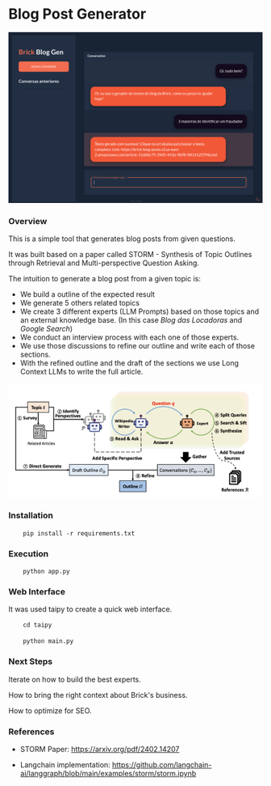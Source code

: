 # Blog Post Generator
![alt text](./assets/blog-gen.png)

### Overview
This is a simple tool that generates blog posts from given questions. 

It was built based on a paper called STORM - Synthesis of Topic Outlines through
Retrieval and Multi-perspective Question Asking.

The intuition to generate a blog post from a given topic is:
- We build a outline of the expected result
- We generate 5 others related topics
- We create 3 different experts (LLM Prompts) based on those topics and an external knowledge base. (In this case *Blog das Locadoras* and *Google Search*) 
- We conduct an interview process with each one of those experts. 
- We use those discussions to refine our outline and write each of those sections.
- With the refined outline and the draft of the sections we use Long Context LLMs to write the full article. 

![alt text](./assets/image.png)

### Installation

```
    pip install -r requirements.txt
```

### Execution

```
    python app.py
```

### Web Interface
It was used taipy to create a quick web interface.

```
    cd taipy

    python main.py
```

### Next Steps
Iterate on how to build the best experts.

How to bring the right context about Brick's business.

How to optimize for SEO.

### References

- STORM Paper: https://arxiv.org/pdf/2402.14207

- Langchain implementation: https://github.com/langchain-ai/langgraph/blob/main/examples/storm/storm.ipynb